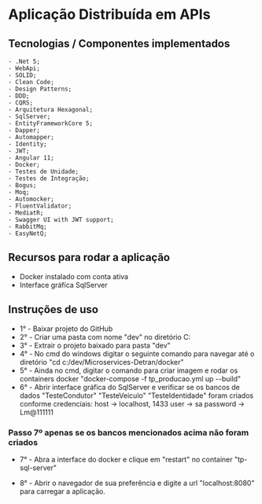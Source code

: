 # Aplicação Distribuída em APIs
 
## Tecnologias / Componentes implementados

    - .Net 5;
    - WebApi;
    - SOLID;
    - Clean Code;
    - Design Patterns;
    - DDD;
    - CQRS;
    - Arquitetura Hexagonal;
    - SqlServer;
    - EntityFrameworkCore 5;
    - Dapper;
    - Automapper;
    - Identity;
    - JWT;
    - Angular 11;
    - Docker;
    - Testes de Unidade;
    - Testes de Integração;
    - Bogus;
    - Moq;
    - Automocker;
    - FluentValidator;
    - MediatR;
    - Swagger UI with JWT support;
    - RabbitMq;
    - EasyNetQ;

## Recursos para rodar a aplicação

   - Docker instalado com conta ativa
   - Interface gráfica SqlServer


## Instruções de uso

   - 1° - Baixar projeto do GitHub
   - 2° - Criar uma pasta com nome "dev" no diretório C:
   - 3° - Extrair o projeto baixado para pasta "dev"
   - 4° - No cmd do windows digitar o seguinte comando para navegar até o diretório "cd c:/dev/Microservices-Detran/docker"
   - 5° - Ainda no cmd, digitar o comando para criar imagem e rodar os containers docker "docker-compose -f tp_producao.yml up --build"
   - 6° - Abrir interface gráfica do SqlServer e verificar se os bancos de dados "TesteCondutor" "TesteVeiculo" "TesteIdentidade" foram criados
conforme credenciais: host -> localhost, 1433 user -> sa password -> Lm@111111

### Passo 7º apenas se os bancos mencionados acima não foram criados
   - 7° - Abra a interface do docker e clique em "restart" no container "tp-sql-server"

   - 8° - Abrir o navegador de sua preferência e digite a url "localhost:8080" para carregar a aplicação.
